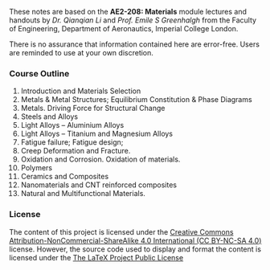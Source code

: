 These notes are based on the __AE2-208: Materials__ module lectures and handouts by _Dr. Qianqian Li_ and _Prof. Emile S Greenhalgh_ from the Faculty of Engineering, Department of Aeronautics, Imperial College London.

There is no assurance that information contained here are error-free. Users are reminded to use at your own discretion. 

### Course Outline
1. Introduction and Materials Selection
2. Metals & Metal Structures; Equilibrium Constitution & Phase Diagrams
3. Metals. Driving Force for Structural Change
4. Steels and Alloys
5. Light Alloys – Aluminium Alloys
6. Light Alloys – Titanium and Magnesium Alloys
7. Fatigue failure; Fatigue design;
8. Creep Deformation and Fracture.
9. Oxidation and Corrosion. Oxidation of materials.
10. Polymers
11. Ceramics and Composites
12. Nanomaterials and CNT reinforced composites
13. Natural and Multifunctional Materials. 

### License
The content of this project is licensed under the [Creative Commons Attribution-NonCommercial-ShareAlike 4.0 International (CC BY-NC-SA 4.0)](https://creativecommons.org/licenses/by-nc-sa/4.0/) license. However, the source code used to display and format the content is licensed under the [The LaTeX Project Public License
](https://www.latex-project.org/lppl.txt)